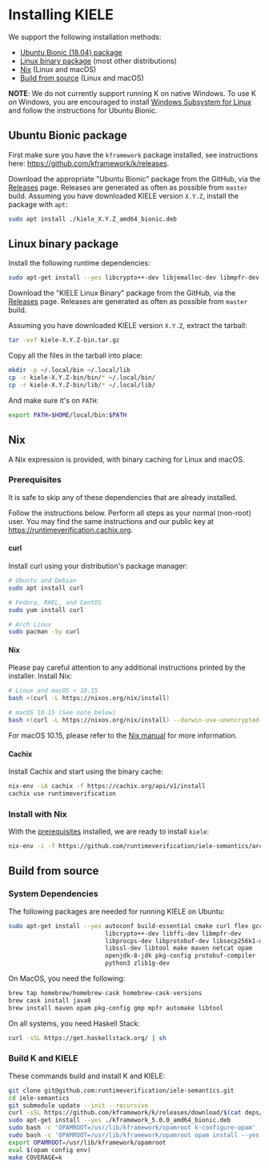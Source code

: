 Installing KIELE
================

We support the following installation methods:

-   [Ubuntu Bionic (18.04) package](#ubuntu-bionic-package)
-   [Linux binary package](#linux-binary-package) (most other distributions)
-   [Nix](#nix) (Linux and macOS)
-   [Build from source](#build-from-source) (Linux and macOS)

**NOTE**: We do not currently support running K on native Windows.
To use K on Windows, you are encouraged to install [Windows Subsystem for Linux](https://docs.microsoft.com/en-us/windows/wsl/install-win10) and follow the instructions for Ubuntu Bionic.

## Ubuntu Bionic package

First make sure you have the `kframework` package installed, see instructions here: <https://github.com/kframework/k/releases>.

Download the appropriate "Ubuntu Bionic" package from the GitHub, via the [Releases](https://github.com/kframework/k/releases) page.
Releases are generated as often as possible from `master` build.
Assuming you have downloaded KIELE version `X.Y.Z`, install the package with `apt`:

```sh
sudo apt install ./kiele_X.Y.Z_amd64_bionic.deb
```

## Linux binary package

Install the following runtime dependencies:

```sh
sudo apt-get install --yes libcrypto++-dev libjemalloc-dev libmpfr-dev libprotobuf-dev libsecp256k1-dev
```

Download the "KIELE Linux Binary" package from the GitHub, via the [Releases](https://github.com/kframework/k/releases) page.
Releases are generated as often as possible from `master` build.

Assuming you have downloaded KIELE version `X.Y.Z`, extract the tarball:

```sh
tar -xvf kiele-X.Y.Z-bin.tar.gz
```

Copy all the files in the tarball into place:

```sh
mkdir -p ~/.local/bin ~/.local/lib
cp -r kiele-X.Y.Z-bin/bin/* ~/.local/bin/
cp -r kiele-X.Y.Z-bin/lib/* ~/.local/lib/
```

And make sure it's on `PATH`:

```sh
export PATH=$HOME/local/bin:$PATH
```

## Nix

A Nix expression is provided, with binary caching for Linux and macOS.

### Prerequisites

It is safe to skip any of these dependencies that are already installed.

Follow the instructions below.
Perform all steps as your normal (non-root) user.
You may find the same instructions and our public key at <https://runtimeverification.cachix.org>.

#### curl

Install curl using your distribution's package manager:

```.sh
# Ubuntu and Debian
sudo apt install curl

# Fedora, RHEL, and CentOS
sudo yum install curl

# Arch Linux
sudo pacman -Sy curl
```

#### Nix

Please pay careful attention to any additional instructions printed by the installer.
Install Nix:

```.sh
# Linux and macOS < 10.15
bash <(curl -L https://nixos.org/nix/install)

# macOS 10.15 (See note below)
bash <(curl -L https://nixos.org/nix/install) --darwin-use-unencrypted-nix-store-volume
```

For macOS 10.15, please refer to the [Nix manual](https://nixos.org/manual/nix/stable/#sect-macos-installation) for more information.

#### Cachix

Install Cachix and start using the binary cache:

```.sh
nix-env -iA cachix -f https://cachix.org/api/v1/install
cachix use runtimeverification
```

### Install with Nix

With the [prerequisites](#prerequisites) installed, we are ready to install `kiele`:

```.sh
nix-env -i -f https://github.com/runtimeverification/iele-semantics/archive/master.tar.gz
```

## Build from source

### System Dependencies

The following packages are needed for running KIELE on Ubuntu:

```sh
sudo apt-get install --yes autoconf build-essential cmake curl flex gcc   \
                           libcrypto++-dev libffi-dev libmpfr-dev         \
                           libprocps-dev libprotobuf-dev libsecp256k1-dev \
                           libssl-dev libtool make maven netcat opam      \
                           openjdk-8-jdk pkg-config protobuf-compiler     \
                           python3 zlib1g-dev
```

On MacOS, you need the following:

```sh
brew tap homebrew/homebrew-cask homebrew-cask-versions
brew cask install java8
brew install maven opam pkg-config gmp mpfr automake libtool
```

On all systems, you need Haskell Stack:

```sh
curl -sSL https://get.haskellstack.org/ | sh
```

### Build K and KIELE

These commands build and install K and KIELE:

```sh
git clone git@github.com:runtimeverification/iele-semantics.git
cd iele-semantics
git submodule update --init --recursive
curl -sSL https://github.com/kframework/k/releases/download/$(cat deps/k_release)/kframework_5.0.0_amd64_bionic.deb
sudo apt-get install --yes ./kframework_5.0.0_amd64_bionic.deb
sudo bash -c 'OPAMROOT=/usr/lib/kframework/opamroot k-configure-opam'
sudo bash -c 'OPAMROOT=/usr/lib/kframework/opamroot opam install --yes ocaml-protoc rlp yojson zarith hex uuidm cryptokit'
export OPAMROOT=/usr/lib/kframework/opamroot
eval $(opam config env)
make COVERAGE=k
```
